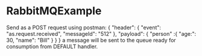 # RabbitMQExample

Send as a POST request using postman:
{
  "header": {
    "event": "as.request.received",
    "messageId": "512"
  },
  "payload": {
  	 "person" :{
  	 "age:": 30,
     "name": "Bill"
  	 }
  }
}
a message will be sent to the queue ready for consumption from DEFAULT handler.
